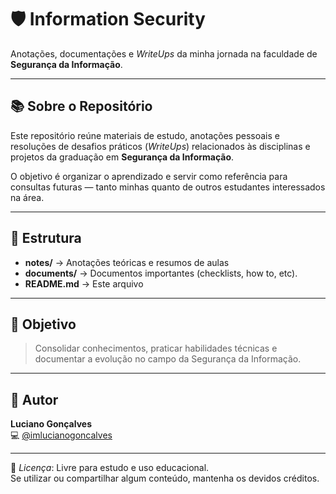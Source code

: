 # 🛡️ Information Security

Anotações, documentações e *WriteUps* da minha jornada na faculdade de **Segurança da Informação**.

---

## 📚 Sobre o Repositório

Este repositório reúne materiais de estudo, anotações pessoais e resoluções de desafios práticos (*WriteUps*) relacionados às disciplinas e projetos da graduação em **Segurança da Informação**.

O objetivo é organizar o aprendizado e servir como referência para consultas futuras — tanto minhas quanto de outros estudantes interessados na área.

---

## 🧩 Estrutura

- **notes/** → Anotações teóricas e resumos de aulas  
- **documents/** → Documentos importantes (checklists, how to, etc).
- **README.md** → Este arquivo

---

## 🚀 Objetivo

> Consolidar conhecimentos, praticar habilidades técnicas e documentar a evolução no campo da Segurança da Informação.

---

## 📎 Autor

**Luciano Gonçalves**  
💻 [@imlucianogoncalves](https://github.com/imlucianogoncalves)

---

📄 *Licença*: Livre para estudo e uso educacional.  
Se utilizar ou compartilhar algum conteúdo, mantenha os devidos créditos.

